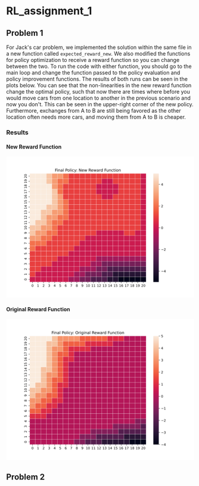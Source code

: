 # RL_assignment_1

## Problem 1
For Jack's car problem, we implemented the solution within the same file in a new function called `expected_reward_new`. We also modified the functions for policy optimization to receive a reward function so you can change between the two. To run the code with either function, you should go to the main loop and change the function passed to the policy evaluation and policy improvement functions. The results of both runs can be seen in the plots below. You can see that the non-linearities in the new reward function change the optimal policy, such that now there are times where before you would move cars from one location to another in the previous scenario and now you don't. This can be seen in the upper-right corner of the new policy. Furthermore, exchanges from A to B are still being favored as the other location often needs more cars, and moving them from A to B is cheaper.

### Results
#### New Reward Function
![Final Policy with New Reward](final_policy_new_rew.svg)

#### Original Reward Function
![Final Policy with Original Reward](final_policy_org_rew.svg)

## Problem 2

